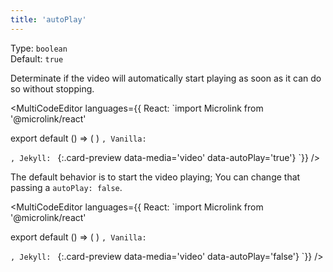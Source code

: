 ```yaml
---
title: 'autoPlay'
--- 
```


Type: `boolean`<br/>
Default: `true`

Determinate if the video will automatically start playing as soon as it can do so without stopping.

<MultiCodeEditor languages={{
  React: `import Microlink from '@microlink/react' 
  
export default () => (
  <Microlink
    url='https://www.instagram.com/p/BXHj-DllyYU/'
    media='video'
    autoPlay
  />
)
`, Vanilla: `
<script>
  document.addEventListener('DOMContentLoaded', function (event) {
    microlink('a', { media: 'video', autoPlay: true })
  })
</script>
`, Jekyll: `
[](https://www.instagram.com/p/BXHj-DllyYU){:.card-preview data-media='video' data-autoPlay='true'}
`}} 
/>

<Microlink url='https://www.instagram.com/p/BXHj-DllyYU/' media='video' autoPlay />

<Figcaption children='When a video is playing, you can stop it just clicking over the image.' />

The default behavior is to start the video playing; You can change that passing a `autoPlay: false`.

<MultiCodeEditor languages={{
  React: `import Microlink from '@microlink/react' 
  
export default () => (
  <Microlink
    url='https://www.instagram.com/p/BXHj-DllyYU/'
    media='video'
    autoPlay={false}
  />
)
`, Vanilla: `
<script>
  document.addEventListener('DOMContentLoaded', function (event) {
    microlink('a', { media: 'video', autoPlay: false })
  })
</script>
`, Jekyll: `
[](https://www.instagram.com/p/BXHj-DllyYU){:.card-preview data-media='video' data-autoPlay='false'}
`}} 
/>

<Microlink url='https://www.instagram.com/p/BXHj-DllyYU/' media='video' autoPlay={false} />
